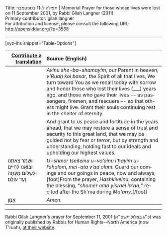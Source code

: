 <html>
<head></head>
<body>
Title: תפילה ל-11 בספטמבר | Memorial Prayer for those whose lives were lost on 11 September 2001, by Rabbi Gilah Langner (2011)<br />
Primary contributor: gilah.langner<br />
For attribution and license, please consult the following URL: <a href="http://opensiddur.org/?p=3568">http://opensiddur.org/?p=3568</a>
<p />
<hr />

[xyz-ihs snippet="Table-Options"]<table style="margin-left: auto; margin-right: auto;" class="draggable">
<thead><tr><th id="x" style="text-align: right;"><a href="/translate/" target="_blank" rel="noopener">Contribute a translation</a></th><th style="text-align: left;">Source (English)</th></tr></thead>
<tbody>
<tr><td style="vertical-align:top;">
<div class="liturgy" lang="he">

</span></div></td>
 
<td style="vertical-align:top;">
<div class="english" lang="en">
<em>Avinu she-ba-shamayim</em>, our Parent in heaven,
<em>v’Ruaḥ kol basar</em>, the Spirit of all that lives, 
We turn toward You as we recall today with sorrow and honor 
those who lost their lives <span class="instruction">(___)</span> years ago, 
and those who gave their lives 
-– as passengers, firemen, and rescuers –- 
so that others might live.  
Grant their souls continuing rest in the shelter of eternity.
</div></td></tr>


<tr><td style="vertical-align:top;">
<div class="liturgy" lang="he">

</span></div></td>
 
<td style="vertical-align:top;">
<div class="english" lang="en">
And grant to us peace and fortitude in the years ahead, 
that we may restore a sense of trust and security to this great land, 
that we may be guided not by fear or terror, 
but by strength and understanding, holding fast to our ideals 
and upholding our highest values.  
</div></td></tr>


<tr><td style="vertical-align:top;">
<div class="liturgy" lang="he">
וּשְׁמר צֵאתֵנוּ וּבוֹאֵנוּ לְחַיִּים וּלְשָׁלוֹם מֵעַתָּה וְעַד עוֹלָם׃ 
</span></div></td>
 
<td style="vertical-align:top;">
<div class="english" lang="en">
<em>U-shmor tseiteinu u-vo’ainu l’ḥayim u-l’shalom, mei-ata v’ad olam.</em>
Guard our comings and our goings in peace, now and always,[foot]From the prayer, <em>Hashkiveinu</em>, containing the blessing, "<em>shomer amo yisrael la'ad</em>," recited after the Sh'ma during <em>Ma'ariv</em>.[/foot]
</div></td></tr>


<tr><td style="vertical-align:top;">
<div class="liturgy" lang="he">
אָמֵן׃
</span></div></td>
 
<td style="vertical-align:top;">
<div class="english" lang="en">
<em>Amen</em>.
</div></td></tr>
</tbody></table>

<hr />

Rabbi Gilah Langner's prayer for September 11, 2001 (<span class="hebrew" lang="he">כ״ג בְּאֱלוּל תשס״א</span>) was originally published by Rabbis for Human Rights--North America (now T'ruah), <a href="http://www.rhr-na.org/component/content/article/12-standagainstislamophobia/186-911prayer.html">at their website</a>.
</body>
</html>